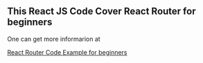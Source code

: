 <h2>This React JS Code Cover React Router for beginners</h2>

One can get more informarion at

<a href="http://askavy.com/react-router/">React Router Code Example for beginners</a>
